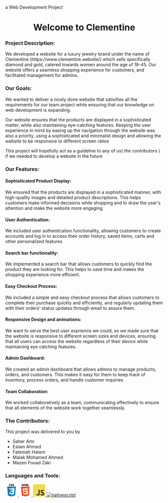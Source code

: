 a Web Development Project

<h1 align="center">Welcome to Clementine</h1>
<h3 align="left">Project Description:</h3>
<p>We developed a website for a luxury jewelry brand under the name of Clementine (https://www.clementine.website/) 
which sells specifically diamond and gold, catered towards women around the age of 18-45. Our website offers a seamless shopping experience for customers, and facilitated management for admins.</p>

<h3 align="left">Our Goals:</h3>
<p> We wanted to deliver a nicely done website that satisifies all the requirements for our team project while ensuring that our knowledge on web development is expanding. </p>

<p>Our website ensures that the products are displayed in a sophisticated matter, while also maintaining eye-catching features. Keeping the user experience in mind by easing up the navigation through the website was also a priority, using a sophisticated and minimalist design and allowing the website to be responsive to different screen ratios</p>
<p>This project will hopefully act as a guideline to any of us( the contributors ) if we needed to develop a website in the future</p>

<h3 align="left">Our Features:</h3>
<h4> Sophisticated Product Display: </h4> <p> We ensured that the products are displayed in a sophisticated manner, with high-quality images and detailed product descriptions. This helps customers make informed decisions while shopping and to draw the user's attention and make the website more engaging. </p>

<h4> User Authentication: </h4> <p> We included user authentication functionality, allowing customers to create accounts and log in to access their order history, saved items, carts and other personalized features </p>


<h4>Search bar functionality: </h4> <p> We implemented a search bar that allows customers to quickly find the product they are looking for. This helps to save time and makes the shopping experience more efficient.</p>

<h4> Easy Checkout Process: </h4> <p> We included a simple and easy checkout process that allows customers to complete their purchase quickly and efficiently, and regularly updating them with their orders' status updates through email to assure them. </p>

<h4> Responsive Design and animations: </h4> <p> We want to serve the best user exprience we could, so we made sure that the website is responsive to different screen sizes and devices, ensuring that all users can access the website regardless of their device while maintaining eye catching features. </p>

<h4> Admin Dashboard: </h4> <p> We created an admin dashboard that allows admins to manage products, orders, and customers. This makes it easy for them to keep track of inventory, process orders, and handle customer inquiries </p>

<h4> Team Collaboration: </h4> <p> We worked collaboratively as a team, communicating effectively to ensure that all elements of the website work together seamlessly. </p>

<!-- <h3 align="left">Setbacks: </h3>
 -->

<h3 align="left">The Contributors:</h3>
<p> This project was delivered to you by
<ul>
  <li> Saher Amr</li>
  <li>Eslam Ahmed</li>
  <li> Fatemah Hatem </li>
  <li>Malak Mohamed Ahmed</li> 
  <li>Mazen Fouad Zaki </li>
</ul>
</p>


<h3 align="left">Languages and Tools:</h3>
<p align="left"> <a href="https://www.w3schools.com/css/" target="_blank" rel="noreferrer"> <img src="https://raw.githubusercontent.com/devicons/devicon/master/icons/css3/css3-original-wordmark.svg" alt="css3" width="40" height="40"/> </a> <a href="https://www.w3.org/html/" target="_blank" rel="noreferrer"> <img src="https://raw.githubusercontent.com/devicons/devicon/master/icons/html5/html5-original-wordmark.svg" alt="html5" width="40" height="40"/> </a> <a href="https://developer.mozilla.org/en-US/docs/Web/JavaScript" target="_blank" rel="noreferrer"> <img src="https://raw.githubusercontent.com/devicons/devicon/master/icons/javascript/javascript-original.svg" alt="javascript" width="40" height="40"/> </a> <a href="https://nativescript.org/" target="_blank" rel="noreferrer"> <img src="https://raw.githubusercontent.com/detain/svg-logos/780f25886640cef088af994181646db2f6b1a3f8/svg/nativescript.svg" alt="nativescript" width="40" height="40"/> </a> </p>
